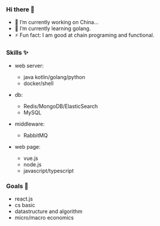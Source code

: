 ### Hi there 👋

<!--
**sevenyoungairye/sevenyoungairye** is a ✨ _special_ ✨ repository because its `README.md` (this file) appears on your GitHub profile.

Here are some ideas to get you started:

- 🔭 I’m currently working on ...
- 🌱 I’m currently learning ...
- 👯 I’m looking to collaborate on ...
- 🤔 I’m looking for help with ...
- 💬 Ask me about ...
- 📫 How to reach me: ...
- 😄 Pronouns: ...
- ⚡ Fun fact: ...
-->


- 🔭 I’m currently working on China...
- 🌱 I’m currently learning golang.
- ⚡ Fun fact: I am good at chain programing and functional.



### Skills ✨
* web server: 
  * java kotlin/golang/python
  * docker/shell

* db:
  * Redis/MongoDB/ElasticSearch
  * MySQL
  
* middleware:
  * RabbitMQ

* web page:
  * vue.js
  * node.js
  * javascript/typescript

### Goals 🎁
- react.js
- cs basic
- datastructure and algorithm
- micro/macro economics
